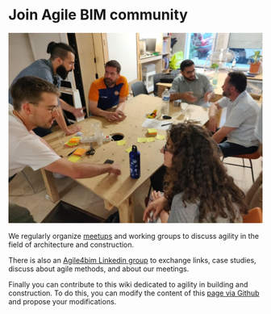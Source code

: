# Join Agile BIM community

![Agile BIM meetups](.gitbook/assets/agile-bim-meetup.jpg)

We regularly organize [meetups](https://www.meetup.com/fr-FR/collaborative-architecture/) and working groups to discuss agility in the field of architecture and construction. 

There is also an [Agile4bim Linkedin group](https://www.linkedin.com/groups/8584849/) to exchange links, case studies, discuss about agile methods, and about our meetings. 

Finally you can contribute to this wiki dedicated to agility in building and construction. To do this, you can modify the content of this [page via Github](https://github.com/sinsunsan/agile-bim-aec) and propose your modifications.

